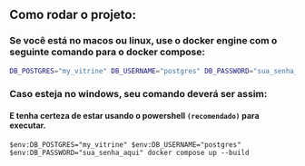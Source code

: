 ## Como rodar o projeto:

### Se você está no macos ou linux, use o docker engine com o seguinte comando para o docker compose:


```` bash
DB_POSTGRES="my_vitrine" DB_USERNAME="postgres" DB_PASSWORD="sua_senha_aqui" docker compose up --build
````

### Caso esteja no windows, seu comando deverá ser assim:

#### E tenha certeza de estar usando o powershell `(recomendado)` para executar.

```` shell
$env:DB_POSTGRES="my_vitrine" $env:DB_USERNAME="postgres" $env:DB_PASSWORD="sua_senha_aqui" docker compose up --build
````